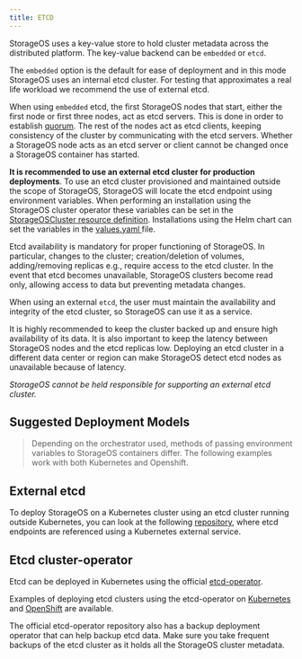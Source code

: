 ```yaml
---
title: ETCD
---
```


StorageOS uses a key-value store to hold cluster metadata across the
distributed platform. The key-value backend can be `embedded` or `etcd`.

The `embedded` option is the default for ease of deployment and in this mode
StorageOS uses an internal etcd cluster. For testing that approximates a
real life workload we recommend the use of external etcd.

When using `embedded` etcd, the first StorageOS nodes that start, either the
first node or first three nodes, act as etcd servers. This is done in order to
establish
[quorum](https://en.wikipedia.org/wiki/Quorum_(distributed_computing)). The
rest of the nodes act as etcd clients, keeping consistency of the cluster by
communicating with the etcd servers. Whether a StorageOS node acts as an etcd server
or client cannot be changed once a StorageOS container has started.

__It is recommended to use an external etcd cluster for production deployments__. To
use an etcd cluster provisioned and maintained outside the scope of StorageOS,
StorageOS will locate the etcd endpoint using environment variables. When
performing an installation using the StorageOS cluster operator these variables can be
set in the [StorageOSCluster resource definition](
/docs/reference/cluster-operator/configuration). Installations using the Helm
chart can set the variables in the [values.yaml
](https://github.com/storageos/charts/blob/master/stable/storageos/values.yaml)
file.

Etcd availability is mandatory for proper functioning of StorageOS. In
particular, changes to the cluster; creation/deletion of volumes,
adding/removing replicas e.g., require access to the etcd cluster. In the event
that etcd becomes unavailable, StorageOS clusters become read only, allowing
access to data but preventing metadata changes.

When using an external `etcd`, the user must maintain the availability and
integrity of the etcd cluster, so StorageOS can use it as a service.

It is highly recommended to keep the cluster backed up and ensure high availability
of its data. It is also important to keep the latency between StorageOS nodes
and the etcd replicas low. Deploying an etcd cluster in a different data center
or region can make StorageOS detect etcd nodes as unavailable because of latency.

*StorageOS cannot be held responsible for supporting an external etcd cluster.*


## Suggested Deployment Models

> Depending on the orchestrator used, methods of passing environment variables
> to StorageOS containers differ. The following examples work with both
> Kubernetes and Openshift.

## External etcd

To deploy StorageOS on a Kubernetes cluster using an etcd cluster running
outside Kubernetes, you can look at the following
[repository](https://github.com/storageos/deploy/tree/master/k8s/deploy-storageos/etcd-helpers/etcd-ansible-systemd),
where etcd endpoints are referenced using a Kubernetes external service.

## Etcd cluster-operator 
Etcd can be deployed in Kubernetes using the official [etcd-operator](
https://github.com/coreos/etcd-operator).

Examples of deploying etcd clusters using the etcd-operator on [Kubernetes](
https://github.com/storageos/deploy/tree/master/k8s/deploy-storageos/etcd-helpers/etcd-operator-example)
and
[OpenShift](https://github.com/storageos/deploy/tree/master/openshift/deploy-storageos/etcd-helpers/etcd-operator-example)
are available.

The official etcd-operator repository also has a backup deployment operator
that can help backup etcd data. Make sure you take frequent backups of the etcd
cluster as it holds all the StorageOS cluster metadata.
